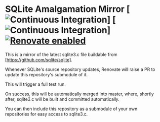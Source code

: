# SQLite Amalgamation Mirror [![Continuous Integration](https://github.com/jameswilddev/sqlite3-amalgamation-mirror/workflows/Full%20Test/badge.svg)] [![Continuous Integration](https://github.com/jameswilddev/sqlite3-amalgamation-mirror/workflows/Commit%20Changes/badge.svg)] [![Renovate enabled](https://img.shields.io/badge/renovate-enabled-brightgreen.svg)](https://renovatebot.com/)

This is a mirror of the latest sqlite3.c file buildable from [https://github.com/sqlite/sqlite].

Whenever SQLite's source repository updates, Renovate will raise a PR to update this repository's submodule of it.

This will trigger a full test run.

On success, this will be automatically merged into master, where, shortly after, sqlite3.c will be built and committed automatically.

You can then include this repository as a submodule of your own repositories for easy access to sqlite3.c.
